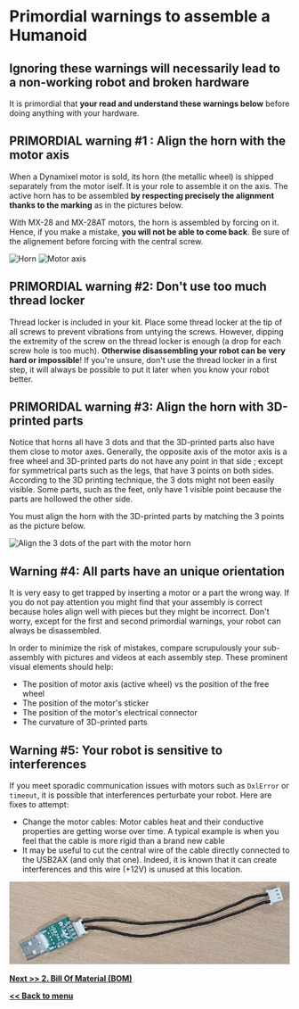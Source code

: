 # Primordial warnings to assemble a Humanoid
## Ignoring these warnings will necessarily lead to a non-working robot and broken hardware

It is primordial that **your read and understand these warnings below** before doing anything with your hardware.

## PRIMORDIAL warning #1 : Align the horn with the motor axis

When a Dynamixel motor is sold, its horn (the metallic wheel) is shipped separately from the motor iself. It is your role to assemble it on the axis. The active horn has to be assembled **by respecting precisely the alignment thanks to the marking** as in the pictures below. 

With MX-28 and MX-28AT motors, the horn is assembled by forcing on it. Hence, if you make a mistake, **you will not be able to come back**. Be sure of the alignement before forcing with the central screw.

<img src="../../img/humanoid/horn.jpg" title="Horn" style="width: 250px;" />
<img src="../../img/humanoid/axe.jpg" title="Motor axis" style="width: 250px;" />

## PRIMORDIAL warning #2: Don't use too much thread locker
Thread locker is included in your kit. Place some thread locker at the tip of all screws to prevent vibrations from untying the screws. However, dipping the extremity of the screw on the thread locker is enough (a drop for each screw hole is too much). **Otherwise disassembling your robot can be very hard or impossible**! If you're unsure, don't use the thread locker in a first step, it will always be possible to put it later when you know your robot better.


## PRIMORIDAL warning #3: Align the horn with 3D-printed parts
Notice that horns all have 3 dots and that the 3D-printed parts also have them close to motor axes. Generally, the opposite axis of the motor axis is a free wheel and 3D-printed parts do not have any point in that side ; except for symmetrical parts such as the legs, that have 3 points on both sides. According to the 3D printing technique, the 3 dots might not been easily visible. Some parts, such as the feet, only have 1 visible point because the parts are hollowed the other side.

You must align the horn with the 3D-printed parts by matching the 3 points as the picture below.

<img src="../../img/humanoid/three_dots.jpg" title="Align the 3 dots of the part with the motor horn"  style="width: 350px;"/>


## Warning #4: All parts have an unique orientation
It is very easy to get trapped by inserting a motor or a part the wrong way. If you do not pay attention you might find that your assembly is correct because holes align well with pieces but they might be incorrect. Don't worry, except for the first and second primordial warnings, your robot can always be disassembled.

In order to minimize the risk of mistakes, compare scrupulously your sub-assembly with pictures and videos at each assembly step. These prominent visual elements should help:

* The position of motor axis (active wheel) vs the position of the free wheel
* The position of the motor's sticker
* The position of the motor's electrical connector
* The curvature of 3D-printed parts

## Warning #5: Your robot is sensitive to interferences

If you meet sporadic communication issues with motors such as `DxlError` or `timeout`, it is possible that interferences perturbate your robot. Here are fixes to attempt:
* Change the motor cables: Motor cables heat and their conductive properties are getting worse over time. A typical example is when you feel that the cable is more rigid than a brand new cable
* It may be useful to cut the central wire of the cable directly connected to the USB2AX (and only that one). Indeed, it is known that it can create interferences and this wire (+12V) is unused at this location. 

<img src="../../img/humanoid/usb2ax-2wires.jpg" title="Optionnaly remove the center wire of the USB2AX cable" />

[**Next >> 2. Bill Of Material (BOM)**](bom.md)

[**<< Back to menu**](README.md)
